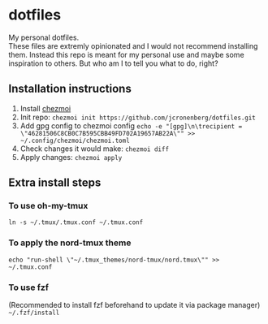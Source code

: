 # dotfiles

My personal dotfiles.  
These files are extremly opinionated and I would not recommend installing them.
Instead this repo is meant for my personal use and maybe some inspiration to others.
But who am I to tell you what to do, right?

## Installation instructions

1. Install [chezmoi](https://www.chezmoi.io/install/)
2. Init repo: `chezmoi init https://github.com/jcronenberg/dotfiles.git`
3. Add gpg config to chezmoi config `echo -e "[gpg]\n\trecipient = \"46281506C8CB0C7B595CBB49FD702A19657AB22A\"" >> ~/.config/chezmoi/chezmoi.toml`
4. Check changes it would make: `chezmoi diff`
5. Apply changes: `chezmoi apply`

## Extra install steps

### To use oh-my-tmux

```ln -s ~/.tmux/.tmux.conf ~/.tmux.conf```

### To apply the nord-tmux theme

```echo "run-shell \"~/.tmux_themes/nord-tmux/nord.tmux\"" >> ~/.tmux.conf```

### To use fzf

(Recommended to install fzf beforehand to update it via package manager)  
```~/.fzf/install```
